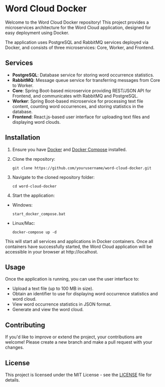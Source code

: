 # Word Cloud Docker

Welcome to the Word Cloud Docker repository! This project provides a microservices architecture for the Word Cloud application, designed for easy deployment using Docker.

The application uses PostgreSQL and RabbitMQ services deployed via Docker, and consists of three microservices: Core, Worker, and Frontend.

## Services

* **PostgreSQL**: Database service for storing word occurrence statistics.
* **RabbitMQ**: Message queue service for transferring messages from Core to Worker.
* **Core**: Spring Boot-based microservice providing REST/JSON API for Frontend, and communicates with RabbitMQ and PostgreSQL.
* **Worker**: Spring Boot-based microservice for processing text file content, counting word occurrences, and storing statistics in the database.
* **Frontend**: React.js-based user interface for uploading text files and displaying word clouds.

## Installation

1. Ensure you have [Docker](https://docs.docker.com/get-docker/) and [Docker Compose](https://docs.docker.com/compose/install/) installed.

2. Clone the repository:

    ```
    git clone https://github.com/yourusername/word-cloud-docker.git
    ```

3. Navigate to the cloned repository folder:

    ```
    cd word-cloud-docker
    ```


4. Start the application:
  * Windows:
    ```
    start_docker_compose.bat
    ```
  * Linux/Mac:
    ```
    docker-compose up -d
    ```

This will start all services and applications in Docker containers. Once all containers have successfully started, the Word Cloud application will be accessible in your browser at http://localhost.

## Usage

Once the application is running, you can use the user interface to:

* Upload a text file (up to 100 MB in size).
* Obtain an identifier to use for displaying word occurrence statistics and word cloud.
* View word occurrence statistics in JSON format.
* Generate and view the word cloud.

## Contributing

If you'd like to improve or extend the project, your contributions are welcome! Please create a new branch and make a pull request with your changes.

## License

This project is licensed under the MIT License - see the [LICENSE](LICENSE) file for details.
